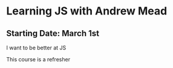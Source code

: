 # Learning JS with Andrew Mead

## Starting Date: March 1st

I want to be better at JS

This course is a refresher
